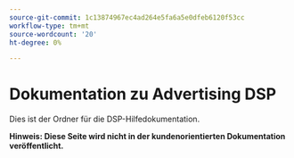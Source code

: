 ```yaml
---
source-git-commit: 1c13874967ec4ad264e5fa6a5e0dfeb6120f53cc
workflow-type: tm+mt
source-wordcount: '20'
ht-degree: 0%

---
```

# Dokumentation zu Advertising DSP

Dies ist der Ordner für die DSP-Hilfedokumentation.

**Hinweis: Diese Seite wird nicht in der kundenorientierten Dokumentation veröffentlicht.**
